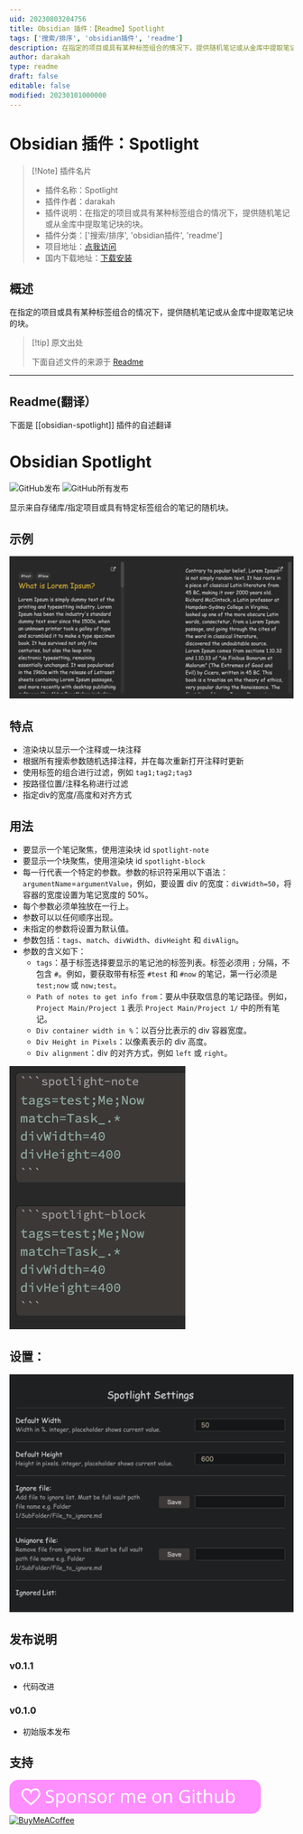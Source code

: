 ```yaml
---
uid: 20230803204756
title: Obsidian 插件：【Readme】Spotlight
tags: ['搜索/排序', 'obsidian插件', 'readme']
description: 在指定的项目或具有某种标签组合的情况下，提供随机笔记或从金库中提取笔记块的块。
author: darakah
type: readme
draft: false
editable: false
modified: 20230101000000
---
```


# Obsidian 插件：Spotlight

> [!Note] 插件名片
> - 插件名称：Spotlight
> - 插件作者：darakah
> - 插件说明：在指定的项目或具有某种标签组合的情况下，提供随机笔记或从金库中提取笔记块的块。
> - 插件分类：['搜索/排序', 'obsidian插件', 'readme']
> - 项目地址：[点我访问](https://github.com/Darakah/obsidian-spotlight)
> - 国内下载地址：[下载安装](https://pkmer.cn/products/plugin/pluginMarket/?obsidian-spotlight)

## 概述

在指定的项目或具有某种标签组合的情况下，提供随机笔记或从金库中提取笔记块的块。



> [!tip] 原文出处
> 
>下面自述文件的来源于 [Readme](https://ghproxy.net/https://raw.githubusercontent.com/Darakah/obsidian-spotlight/main/README.md)
> 

---

## Readme(翻译）

下面是 [[obsidian-spotlight]] 插件的自述翻译


# Obsidian Spotlight
![GitHub发布](https://img.shields.io/github/v/release/Darakah/obsidian-spotlight)
![GitHub所有发布](https://img.shields.io/github/downloads/Darakah/obsidian-spotlight/total)

显示来自存储库/指定项目或具有特定标签组合的笔记的随机块。

## 示例

<img src="https://raw.githubusercontent.com/Darakah/obsidian-spotlight/main/images/Example_1.png" />

## 特点
- 渲染块以显示一个注释或一块注释
- 根据所有搜索参数随机选择注释，并在每次重新打开注释时更新
- 使用标签的组合进行过滤，例如 `tag1;tag2;tag3`
- 按路径位置/注释名称进行过滤
- 指定div的宽度/高度和对齐方式

## 用法

- 要显示一个笔记聚焦，使用渲染块 id `spotlight-note`
- 要显示一个块聚焦，使用渲染块 id `spotlight-block`
- 每一行代表一个特定的参数。参数的标识符采用以下语法：`argumentName`=`argumentValue`，例如，要设置 div 的宽度：`divWidth=50`，将容器的宽度设置为笔记宽度的 50%。
- 每个参数必须单独放在一行上。
- 参数可以以任何顺序出现。
- 未指定的参数将设置为默认值。
- 参数包括：`tags`、`match`、`divWidth`、`divHeight` 和 `divAlign`。
- 参数的含义如下：
  - `tags`：基于标签选择要显示的笔记池的标签列表。标签必须用 `;` 分隔，不包含 `#`。例如，要获取带有标签 `#test` 和 `#now` 的笔记，第一行必须是 `test;now` 或 `now;test`。
  - `Path of notes to get info from`：要从中获取信息的笔记路径。例如，`Project Main/Project 1` 表示 `Project Main/Project 1/` 中的所有笔记。
  - `Div container width in %`：以百分比表示的 div 容器宽度。
  - `Div Height in Pixels`：以像素表示的 div 高度。
  - `Div alignment`：div 的对齐方式，例如 `left` 或 `right`。

<img src="https://raw.githubusercontent.com/Darakah/obsidian-spotlight/main/images/Example_3.png"/>

## 设置：

<img src="https://raw.githubusercontent.com/Darakah/obsidian-spotlight/main/images/Settings.png"/>

## 发布说明

### v0.1.1
- 代码改进

### v0.1.0
- 初始版本发布

## 支持

[![Github赞助](https://raw.githubusercontent.com/Darakah/Darakah/e0fe245eaef23cb4a5f19fe9a09a9df0c0cdc8e1/icons/github_sponsor_btn.svg)](https://github.com/sponsors/Darakah) [<img src="https://cdn.buymeacoffee.com/buttons/v2/default-yellow.png" alt="BuyMeACoffee" width="100">](https://www.buymeacoffee.com/darakah)



